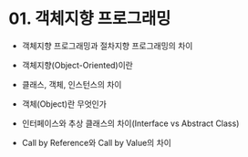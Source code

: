 # 01. 객체지향 프로그래밍



- 객체지향 프로그래밍과 절차지향 프로그래밍의 차이



- 객체지향(Object-Oriented)이란



- 클래스, 객체, 인스턴스의 차이



- 객체(Object)란 무엇인가



- 인터페이스와 추상 클래스의 차이(Interface vs Abstract Class)



- Call by Reference와 Call by Value의 차이




















